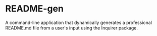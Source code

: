 # README-gen
A command-line application that dynamically generates a professional README.md file from a user's input using the Inquirer package.
